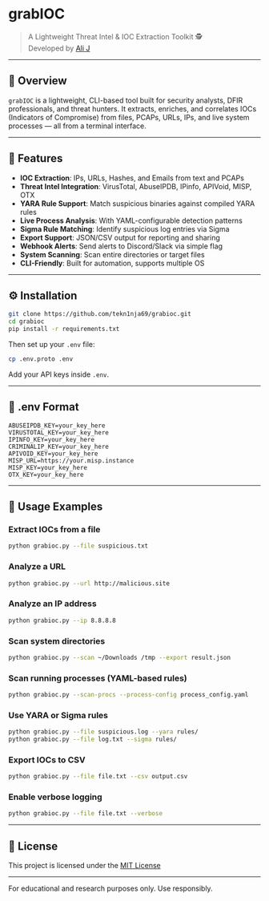 # grabIOC

> A Lightweight Threat Intel & IOC Extraction Toolkit 🕵️‍  
> Developed by [Ali J](https://github.com/tekn1nja69)

---

## 🚀 Overview

`grabIOC` is a lightweight, CLI-based tool built for security analysts, DFIR professionals, and threat hunters. It extracts, enriches, and correlates IOCs (Indicators of Compromise) from files, PCAPs, URLs, IPs, and live system processes — all from a terminal interface.

---

## 🎯 Features

-  **IOC Extraction**: IPs, URLs, Hashes, and Emails from text and PCAPs
-  **Threat Intel Integration**: VirusTotal, AbuseIPDB, IPinfo, APIVoid, MISP, OTX
-  **YARA Rule Support**: Match suspicious binaries against compiled YARA rules
-  **Live Process Analysis**: With YAML-configurable detection patterns
-  **Sigma Rule Matching**: Identify suspicious log entries via Sigma
-  **Export Support**: JSON/CSV output for reporting and sharing
-  **Webhook Alerts**: Send alerts to Discord/Slack via simple flag
-  **System Scanning**: Scan entire directories or target files
-  **CLI-Friendly**: Built for automation, supports multiple OS

---

## ⚙️ Installation

```bash
git clone https://github.com/tekn1nja69/grabioc.git
cd grabioc
pip install -r requirements.txt
```

Then set up your `.env` file:

```bash
cp .env.proto .env
```

Add your API keys inside `.env`.

---

## 🔐 .env Format

```env
ABUSEIPDB_KEY=your_key_here
VIRUSTOTAL_KEY=your_key_here
IPINFO_KEY=your_key_here
CRIMINALIP_KEY=your_key_here
APIVOID_KEY=your_key_here
MISP_URL=https://your.misp.instance
MISP_KEY=your_key_here
OTX_KEY=your_key_here
```

---

## 🧪 Usage Examples

### Extract IOCs from a file
```bash
python grabioc.py --file suspicious.txt
```

### Analyze a URL
```bash
python grabioc.py --url http://malicious.site
```

### Analyze an IP address
```bash
python grabioc.py --ip 8.8.8.8
```

### Scan system directories
```bash
python grabioc.py --scan ~/Downloads /tmp --export result.json
```

### Scan running processes (YAML-based rules)
```bash
python grabioc.py --scan-procs --process-config process_config.yaml
```

### Use YARA or Sigma rules
```bash
python grabioc.py --file suspicious.log --yara rules/
python grabioc.py --file log.txt --sigma rules/
```

### Export IOCs to CSV
```bash
python grabioc.py --file file.txt --csv output.csv
```

### Enable verbose logging
```bash
python grabioc.py --file file.txt --verbose
```

---

## 📜 License

This project is licensed under the [MIT License](LICENSE)

---------------------------------------------------------------------
For educational and research purposes only. Use responsibly.